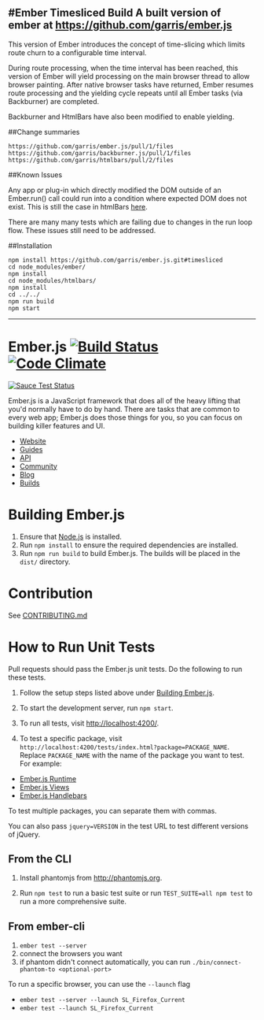#Ember Timesliced Build
A built version of ember at https://github.com/garris/ember.js
-----


This version of Ember introduces the concept of time-slicing which limits route churn to a configurable time interval.  

During route processing, when the time interval has been reached, this version of Ember will yield processing on the main browser thread to allow browser painting. After native browser tasks have returned, Ember resumes route processing and the yielding cycle repeats until all Ember tasks (via Backburner) are completed. 

Backburner and HtmlBars have also been modified to enable yielding.


##Change summaries

```
https://github.com/garris/ember.js/pull/1/files
https://github.com/garris/backburner.js/pull/1/files
https://github.com/garris/htmlbars/pull/2/files
```


##Known Issues

Any app or plug-in which directly modified the DOM outside of an Ember.run() call could run into a condition where expected DOM does not exist. This is still the case in htmlBars [here](https://github.com/garris/htmlbars/pull/2/files#diff-4cbe40209351d490bc4ecc31c36af665R143).

There are many many tests which are failing due to changes in the run loop flow.  These issues still need to be addressed.


##Installation

```
npm install https://github.com/garris/ember.js.git#timesliced
cd node_modules/ember/
npm install
cd node_modules/htmlbars/
npm install
cd ../../
npm run build
npm start

```


-----










# Ember.js [![Build Status](https://secure.travis-ci.org/emberjs/ember.js.svg?branch=master)](http://travis-ci.org/emberjs/ember.js) [![Code Climate](https://codeclimate.com/github/emberjs/ember.js.svg)](https://codeclimate.com/github/emberjs/ember.js)
[![Sauce Test Status](https://saucelabs.com/browser-matrix/ember-ci.svg)](https://saucelabs.com/u/ember-ci)


Ember.js is a JavaScript framework that does all of the heavy lifting
that you'd normally have to do by hand. There are tasks that are common
to every web app; Ember.js does those things for you, so you can focus
on building killer features and UI.

- [Website](http://emberjs.com)
- [Guides](http://emberjs.com/guides)
- [API](http://emberjs.com/api)
- [Community](http://emberjs.com/community)
- [Blog](http://emberjs.com/blog)
- [Builds](http://emberjs.com/builds)

# Building Ember.js

1. Ensure that [Node.js](http://nodejs.org/) is installed.
2. Run `npm install` to ensure the required dependencies are installed.
3. Run `npm run build` to build Ember.js. The builds will be placed in the `dist/` directory.

# Contribution

See [CONTRIBUTING.md](https://github.com/emberjs/ember.js/blob/master/CONTRIBUTING.md)

# How to Run Unit Tests

Pull requests should pass the Ember.js unit tests. Do the following to run these tests.

1. Follow the setup steps listed above under [Building Ember.js](#building-emberjs).

2. To start the development server, run `npm start`.

3. To run all tests, visit <http://localhost:4200/>.

4. To test a specific package, visit `http://localhost:4200/tests/index.html?package=PACKAGE_NAME`. Replace
`PACKAGE_NAME` with the name of the package you want to test. For
example:

  * [Ember.js Runtime](http://localhost:4200/tests/index.html?package=ember-runtime)
  * [Ember.js Views](http://localhost:4200/tests/index.html?package=ember-views)
  * [Ember.js Handlebars](http://localhost:4200/tests/index.html?package=ember-handlebars)

To test multiple packages, you can separate them with commas.

You can also pass `jquery=VERSION` in the test URL to test different
versions of jQuery.

## From the CLI

1. Install phantomjs from http://phantomjs.org.

2. Run `npm test` to run a basic test suite or run `TEST_SUITE=all npm test` to
   run a more comprehensive suite.

## From ember-cli

1. `ember test --server`
2. connect the browsers you want
3. if phantom didn't connect automatically, you can run `./bin/connect-phantom-to <optional-port>`

To run a specific browser, you can use the `--launch` flag

* `ember test --server --launch SL_Firefox_Current`
* `ember test --launch SL_Firefox_Current`
